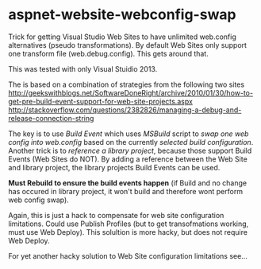 # aspnet-website-webconfig-swap
Trick for getting Visual Studio Web Sites to have unlimited web.config alternatives (pseudo transformations).  By default Web Sites only support one transform file (web.debug.config).  This gets around that.

This was tested with only Visual Stuidio 2013.

The is based on a combination of strategies from the following two sites
http://geekswithblogs.net/SoftwareDoneRight/archive/2010/01/30/how-to-get-pre-build-event-support-for-web-site-projects.aspx
http://stackoverflow.com/questions/2382826/managing-a-debug-and-release-connection-string

The key is to use *Build Event* which uses *MSBuild* script to *swap one web config into web.config* based on the currently *selected build configuration*.  Another trick is to *reference a library project*, because those support Build Events (Web Sites do NOT).  By adding a reference between the Web Site and library project, the library projects Build Events can be used.

**Must Rebuild to ensure the build events happen** (if Build and no change has occured in library project, it won't build and therefore wont perform web config swap).

Again, this is just a hack to compensate for web site configuration limitations.  Could use Publish Profiles (but to get transofmations working, must use Web Deploy).  This solultion is more hacky, but does not require Web Deploy.

For yet another hacky solution to Web Site configuration limitations see...

